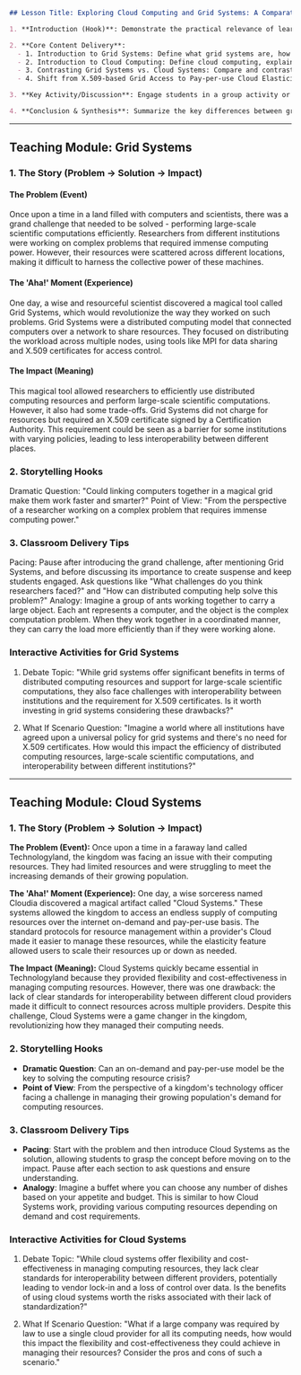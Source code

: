  ```markdown
## Lesson Title: Exploring Cloud Computing and Grid Systems: A Comparative Study

1. **Introduction (Hook)**: Demonstrate the practical relevance of learning about grid systems and cloud computing by presenting a real-world problem or scenario where these concepts are applied.

2. **Core Content Delivery**:
   - 1. Introduction to Grid Systems: Define what grid systems are, how they distribute workloads across multiple nodes using tools like MPI, and their applications in various fields.
   - 2. Introduction to Cloud Computing: Define cloud computing, explain the concept of pay-per-use elasticity, and discuss its advantages over traditional computing models.
   - 3. Contrasting Grid Systems vs. Cloud Systems: Compare and contrast grid systems and cloud systems in terms of resource management models, scalability, flexibility, and access control mechanisms.
   - 4. Shift from X.509-based Grid Access to Pay-per-use Cloud Elasticity: Explain the move away from X.509 certificates for grid system access towards a more flexible and scalable model in cloud computing.

3. **Key Activity/Discussion**: Engage students in a group activity or discussion where they can apply their understanding of grid systems and cloud computing to solve a simulated problem or compare the two models in real-life scenarios.

4. **Conclusion & Synthesis**: Summarize the key differences between grid systems and cloud computing, and revisit the Overall Summary by emphasizing how both systems distribute workloads but differ significantly in terms of resource management, scalability, and access control.
```


---

## Teaching Module: Grid Systems
 ### 1. The Story (Problem -> Solution -> Impact)

#### The Problem (Event)
Once upon a time in a land filled with computers and scientists, there was a grand challenge that needed to be solved - performing large-scale scientific computations efficiently. Researchers from different institutions were working on complex problems that required immense computing power. However, their resources were scattered across different locations, making it difficult to harness the collective power of these machines.

#### The 'Aha!' Moment (Experience)
One day, a wise and resourceful scientist discovered a magical tool called Grid Systems, which would revolutionize the way they worked on such problems. Grid Systems were a distributed computing model that connected computers over a network to share resources. They focused on distributing the workload across multiple nodes, using tools like MPI for data sharing and X.509 certificates for access control.

#### The Impact (Meaning)
This magical tool allowed researchers to efficiently use distributed computing resources and perform large-scale scientific computations. However, it also had some trade-offs. Grid Systems did not charge for resources but required an X.509 certificate signed by a Certification Authority. This requirement could be seen as a barrier for some institutions with varying policies, leading to less interoperability between different places.

### 2. Storytelling Hooks
Dramatic Question: "Could linking computers together in a magical grid make them work faster and smarter?"
Point of View: "From the perspective of a researcher working on a complex problem that requires immense computing power."

### 3. Classroom Delivery Tips
Pacing: Pause after introducing the grand challenge, after mentioning Grid Systems, and before discussing its importance to create suspense and keep students engaged. Ask questions like "What challenges do you think researchers faced?" and "How can distributed computing help solve this problem?"
Analogy: Imagine a group of ants working together to carry a large object. Each ant represents a computer, and the object is the complex computation problem. When they work together in a coordinated manner, they can carry the load more efficiently than if they were working alone.

### Interactive Activities for Grid Systems
 1. Debate Topic: "While grid systems offer significant benefits in terms of distributed computing resources and support for large-scale scientific computations, they also face challenges with interoperability between institutions and the requirement for X.509 certificates. Is it worth investing in grid systems considering these drawbacks?"

2. What If Scenario Question: "Imagine a world where all institutions have agreed upon a universal policy for grid systems and there's no need for X.509 certificates. How would this impact the efficiency of distributed computing resources, large-scale scientific computations, and interoperability between different institutions?"


---

## Teaching Module: Cloud Systems
 ### 1. The Story (Problem -> Solution -> Impact)

**The Problem (Event):** Once upon a time in a faraway land called Technologyland, the kingdom was facing an issue with their computing resources. They had limited resources and were struggling to meet the increasing demands of their growing population.

**The 'Aha!' Moment (Experience):** One day, a wise sorceress named Cloudia discovered a magical artifact called "Cloud Systems." These systems allowed the kingdom to access an endless supply of computing resources over the internet on-demand and pay-per-use basis. The standard protocols for resource management within a provider's Cloud made it easier to manage these resources, while the elasticity feature allowed users to scale their resources up or down as needed.

**The Impact (Meaning):** Cloud Systems quickly became essential in Technologyland because they provided flexibility and cost-effectiveness in managing computing resources. However, there was one drawback: the lack of clear standards for interoperability between different cloud providers made it difficult to connect resources across multiple providers. Despite this challenge, Cloud Systems were a game changer in the kingdom, revolutionizing how they managed their computing needs.

### 2. Storytelling Hooks
- **Dramatic Question**: Can an on-demand and pay-per-use model be the key to solving the computing resource crisis?
- **Point of View**: From the perspective of a kingdom's technology officer facing a challenge in managing their growing population's demand for computing resources.

### 3. Classroom Delivery Tips
- **Pacing**: Start with the problem and then introduce Cloud Systems as the solution, allowing students to grasp the concept before moving on to the impact. Pause after each section to ask questions and ensure understanding.
- **Analogy**: Imagine a buffet where you can choose any number of dishes based on your appetite and budget. This is similar to how Cloud Systems work, providing various computing resources depending on demand and cost requirements.

### Interactive Activities for Cloud Systems
 1. Debate Topic: "While cloud systems offer flexibility and cost-effectiveness in managing computing resources, they lack clear standards for interoperability between different providers, potentially leading to vendor lock-in and a loss of control over data. Is the benefits of using cloud systems worth the risks associated with their lack of standardization?"

2. What If Scenario Question: "What if a large company was required by law to use a single cloud provider for all its computing needs, how would this impact the flexibility and cost-effectiveness they could achieve in managing their resources? Consider the pros and cons of such a scenario."